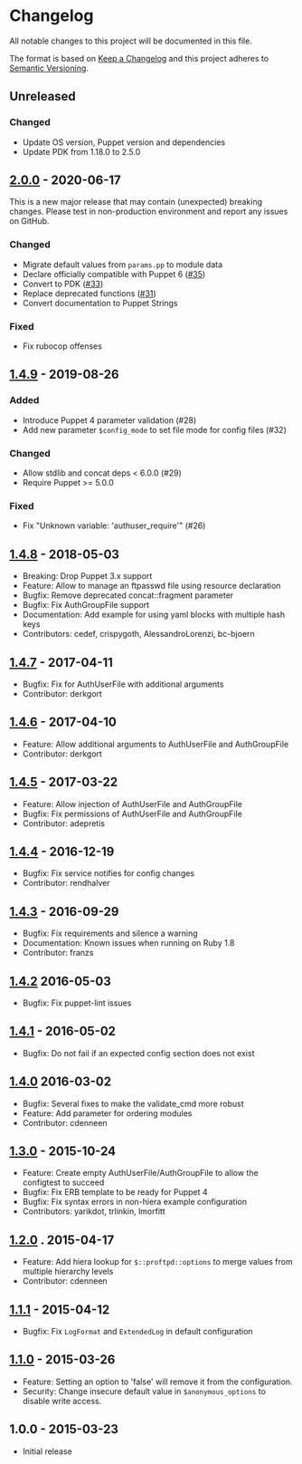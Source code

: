 # Changelog
All notable changes to this project will be documented in this file.

The format is based on [Keep a Changelog](http://keepachangelog.com/en/1.0.0/)
and this project adheres to [Semantic Versioning](http://semver.org/spec/v2.0.0.html).

## Unreleased

### Changed
* Update OS version, Puppet version and dependencies
* Update PDK from 1.18.0 to 2.5.0

## [2.0.0] - 2020-06-17
This is a new major release that may contain (unexpected) breaking changes. Please test in non-production environment and report any issues on GitHub.

### Changed
* Migrate default values from `params.pp` to module data
* Declare officially compatible with Puppet 6 ([#35])
* Convert to PDK ([#33])
* Replace deprecated functions ([#31])
* Convert documentation to Puppet Strings

### Fixed
* Fix rubocop offenses

## [1.4.9] - 2019-08-26

### Added
* Introduce Puppet 4 parameter validation (#28)
* Add new parameter `$config_mode` to set file mode for config files (#32)

### Changed
* Allow stdlib and concat deps < 6.0.0  (#29)
* Require Puppet >= 5.0.0

### Fixed
* Fix "Unknown variable: 'authuser_require'" (#26)

## [1.4.8] - 2018-05-03
* Breaking: Drop Puppet 3.x support
* Feature: Allow to manage an ftpasswd file using resource declaration
* Bugfix: Remove deprecated concat::fragment parameter
* Bugfix: Fix AuthGroupFile support
* Documentation: Add example for using yaml blocks with multiple hash keys
* Contributors: cedef, crispygoth, AlessandroLorenzi, bc-bjoern

## [1.4.7] - 2017-04-11
* Bugfix: Fix for AuthUserFile with additional arguments
* Contributor: derkgort

## [1.4.6] - 2017-04-10
* Feature: Allow additional arguments to AuthUserFile and AuthGroupFile
* Contributor: derkgort

## [1.4.5] - 2017-03-22
* Feature: Allow injection of AuthUserFile and AuthGroupFile
* Bugfix: Fix permissions of AuthUserFile and AuthGroupFile
* Contributor: adepretis

## [1.4.4] - 2016-12-19
* Bugfix: Fix service notifies for config changes
* Contributor: rendhalver

## [1.4.3] - 2016-09-29
* Bugfix: Fix requirements and silence a warning
* Documentation: Known issues when running on Ruby 1.8
* Contributor: franzs

## [1.4.2] 2016-05-03
* Bugfix: Fix puppet-lint issues

## [1.4.1] - 2016-05-02
* Bugfix: Do not fail if an expected config section does not exist

## [1.4.0] 2016-03-02
* Bugfix: Several fixes to make the validate_cmd more robust
* Feature: Add parameter for ordering modules
* Contributor: cdenneen

## [1.3.0] - 2015-10-24
* Feature: Create empty AuthUserFile/AuthGroupFile to allow the configtest to succeed
* Bugfix: Fix ERB template to be ready for Puppet 4
* Bugfix: Fix syntax errors in non-hiera example configuration
* Contributors: yarikdot, trlinkin, lmorfitt

## [1.2.0] . 2015-04-17
* Feature: Add hiera lookup for `$::proftpd::options` to merge values from multiple hierarchy levels
* Contributor: cdenneen

## [1.1.1] - 2015-04-12
* Bugfix: Fix `LogFormat` and `ExtendedLog` in default configuration

## [1.1.0] - 2015-03-26
* Feature: Setting an option to 'false' will remove it from the configuration.
* Security: Change insecure default value in `$anonymous_options` to disable write access.

## 1.0.0 - 2015-03-23
* Initial release

[Unreleased]: https://github.com/fraenki/puppet-proftpd/compare/2.0.0...HEAD
[2.0.0]: https://github.com/fraenki/puppet-proftpd/compare/1.4.9...2.0.0
[1.4.9]: https://github.com/fraenki/puppet-proftpd/compare/1.4.8...1.4.9
[1.4.8]: https://github.com/fraenki/puppet-proftpd/compare/1.4.7...1.4.8
[1.4.7]: https://github.com/fraenki/puppet-proftpd/compare/1.4.6...1.4.7
[1.4.6]: https://github.com/fraenki/puppet-proftpd/compare/1.4.5...1.4.6
[1.4.5]: https://github.com/fraenki/puppet-proftpd/compare/1.4.4...1.4.5
[1.4.4]: https://github.com/fraenki/puppet-proftpd/compare/1.4.3...1.4.4
[1.4.3]: https://github.com/fraenki/puppet-proftpd/compare/1.4.2...1.4.3
[1.4.2]: https://github.com/fraenki/puppet-proftpd/compare/1.4.1...1.4.2
[1.4.1]: https://github.com/fraenki/puppet-proftpd/compare/1.4.0...1.4.1
[1.4.0]: https://github.com/fraenki/puppet-proftpd/compare/1.3.0...1.4.0
[1.3.0]: https://github.com/fraenki/puppet-proftpd/compare/1.2.0...1.3.0
[1.2.0]: https://github.com/fraenki/puppet-proftpd/compare/1.1.1...1.2.0
[1.1.1]: https://github.com/fraenki/puppet-proftpd/compare/1.1.0...1.1.1
[1.1.0]: https://github.com/fraenki/puppet-proftpd/compare/1.0.0...1.1.0
[#35]: https://github.com/fraenki/puppet-proftpd/issues/35
[#33]: https://github.com/fraenki/puppet-proftpd/issues/33
[#32]: https://github.com/fraenki/puppet-proftpd/issues/32
[#31]: https://github.com/fraenki/puppet-proftpd/issues/31
[#29]: https://github.com/fraenki/puppet-proftpd/issues/29
[#28]: https://github.com/fraenki/puppet-proftpd/issues/28
[#26]: https://github.com/fraenki/puppet-proftpd/issues/26
